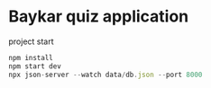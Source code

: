 # Baykar quiz application

project start

```js
npm install
npm start dev
npx json-server --watch data/db.json --port 8000
```
